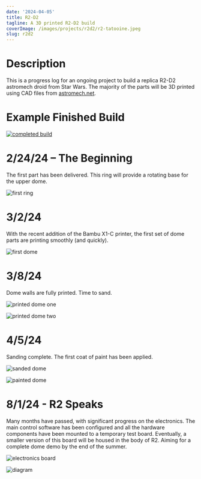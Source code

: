```yaml
---
date: '2024-04-05'
title: R2-D2
tagline: A 3D printed R2-D2 build
coverImage: /images/projects/r2d2/r2-tatooine.jpeg
slug: r2d2
---
```


# Description

This is a progress log for an ongoing project to build a replica R2-D2 astromech droid from Star Wars. The majority of the parts will be 3D printed using CAD files from [astromech.net](https://astromech.net/).

# Example Finished Build

[![completed build](https://img.youtube.com/vi/FfqWMlzzy4M/0.jpg)](https://www.youtube.com/watch?v=FfqWMlzzy4M)

# 2/24/24 – The Beginning

The first part has been delivered. This ring will provide a rotating base for the upper dome.

![first ring](images/projects/r2d2/first_ring.jpg)

# 3/2/24

With the recent addition of the Bambu X1-C printer, the first set of dome parts are printing smoothly (and quickly).

![first dome](images/projects/r2d2/first_dome.jpg)

# 3/8/24

Dome walls are fully printed. Time to sand.

![printed dome one](images/projects/r2d2/printed_dome0.jpg)

![printed dome two](images/projects/r2d2/printed_dome1.jpg)

# 4/5/24

Sanding complete. The first coat of paint has been applied.

![sanded dome](images/projects/r2d2/sanded_dome.jpg)

![painted dome](images/projects/r2d2/painted_dome.jpg)

# 8/1/24 - R2 Speaks

Many months have passed, with significant progress on the electronics. The main control software has been configured and all the hardware components have been mounted to a temporary test board. Eventually, a smaller version of this board will be housed in the body of R2. Aiming for a complete dome demo by the end of the summer.

![electronics board](images/projects/r2d2/test_board.jpg)

![diagram](images/projects/r2d2/board_diagram.jpg)